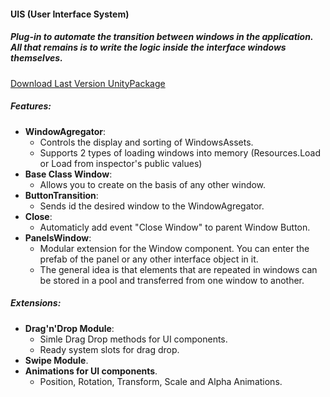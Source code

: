 #### UIS (User Interface System)
##### Plug-in to automate the transition between windows in the application. All that remains is to write the logic inside the interface windows themselves.
[Download Last Version UnityPackage](https://gitlab.com/ilnprj/interfacesystem/blob/release/UIS_v1.1.0.unitypackage)

##### Features:
- **WindowAgregator**:
  - Controls the display and sorting of WindowsAssets.
  - Supports 2 types of loading windows into memory (Resources.Load or Load from inspector's public values)
- **Base Class Window**:
  - Allows you to create on the basis of any other window.
- **ButtonTransition**: 
  - Sends id the desired window to the WindowAgregator.
- **Close**:
  - Automaticly add event "Close Window" to parent Window Button.
- **PanelsWindow**:
  - Modular extension for the Window component. You can enter the prefab of the panel or any other interface object in it. 
  - The general idea is that elements that are repeated in windows can be stored in a pool and transferred from one window to another.

##### Extensions:
- **Drag'n'Drop Module**:
  - Simle Drag Drop methods for UI components.
  - Ready system slots for drag drop.
- **Swipe Module**.
- **Animations for UI components**.
  - Position, Rotation, Transform, Scale and Alpha Animations. 

